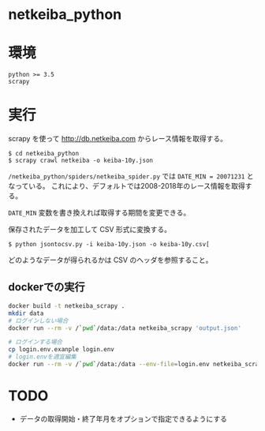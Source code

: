 # netkeiba_python

# 環境
```
python >= 3.5
scrapy
```

# 実行

scrapy を使って http://db.netkeiba.com からレース情報を取得する。

```
$ cd netkeiba_python
$ scrapy crawl netkeiba -o keiba-10y.json
```
`/netkeiba_python/spiders/netkeiba_spider.py` では `DATE_MIN = 20071231` となっている。
これにより、デフォルトでは2008-2018年のレース情報を取得する。

`DATE_MIN` 変数を書き換えれば取得する期間を変更できる。

保存されたデータを加工して CSV 形式に変換する。

```
$ python jsontocsv.py -i keiba-10y.json -o keiba-10y.csv[
```

どのようなデータが得られるかは CSV のヘッダを参照すること。

## dockerでの実行


```bash
docker build -t netkeiba_scrapy .
mkdir data
# ログインしない場合
docker run --rm -v /`pwd`/data:/data netkeiba_scrapy 'output.json'

# ログインする場合
cp login.env.exanple login.env
# login.envを適宜編集
docker run --rm -v /`pwd`/data:/data --env-file=login.env netkeiba_scrapy  'output.json'
```

# TODO
- データの取得開始・終了年月をオプションで指定できるようにする
